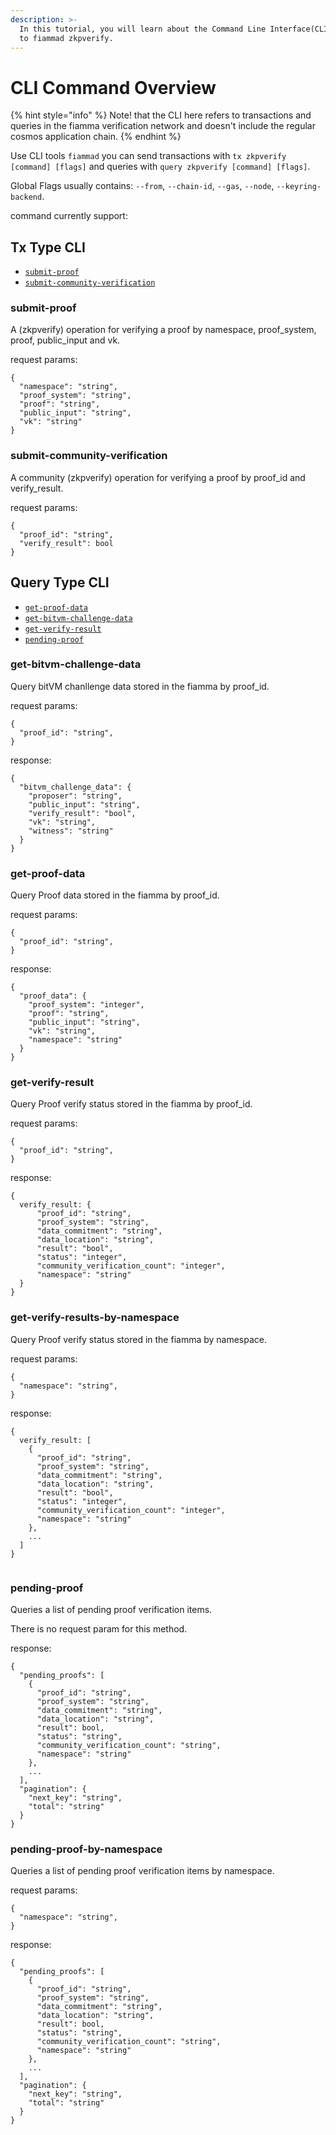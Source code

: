 ```yaml
---
description: >-
  In this tutorial, you will learn about the Command Line Interface(CLI) introduction related
  to fiammad zkpverify.
---
```


# CLI Command Overview

{% hint style="info" %}
Note! that the CLI here refers to transactions and queries in the fiamma verification network and doesn't include the regular cosmos application chain.
{% endhint %}

Use CLI tools `fiammad` you can send transactions with `tx zkpverify [command] [flags]` and queries with `query zkpverify [command] [flags]`.

Global Flags usually contains: `--from`, `--chain-id`, `--gas`, `--node`, `--keyring-backend`.

command currently support:

## Tx Type CLI

* [`submit-proof`](cli-command-overview.md#submit-proof)
* [`submit-community-verification`](cli-command-overview.md#submit-community-verification)

### **submit-proof**&#x20;

A (zkpverify) operation for verifying a proof by namespace, proof\_system, proof, public\_input and vk.

request params:

```
{
  "namespace": "string",
  "proof_system": "string",
  "proof": "string",
  "public_input": "string",
  "vk": "string"
}
```

### **submit-community-verification**&#x20;

A community (zkpverify) operation for verifying a proof by proof\_id and verify\_result.&#x20;

request params:

```
{
  "proof_id": "string",
  "verify_result": bool
}
```

## Query Type CLI

* [`get-proof-data`](cli-command-overview.md#get-proof-data)
* [`get-bitvm-challenge-data`](cli-command-overview.md#get-bitvm-challenge-data)
* [`get-verify-result`](cli-command-overview.md#get-verify-result)
* [`pending-proof`](cli-command-overview.md#pending-proof) &#x20;

### **get-bitvm-challenge-data**&#x20;

Query bitVM chanllenge data stored in the fiamma by proof\_id.&#x20;

request params:

```
{
  "proof_id": "string",
}
```

response:

```
{
  "bitvm_challenge_data": {
    "proposer": "string",
    "public_input": "string",
    "verify_result": "bool",
    "vk": "string",
    "witness": "string"
  }
}
```

### **get-proof-data**&#x20;

Query Proof data stored in the fiamma by proof\_id.&#x20;

request params:

```
{
  "proof_id": "string",
}
```

response:

```
{
  "proof_data": {
    "proof_system": "integer",
    "proof": "string",
    "public_input": "string",
    "vk": "string",
    "namespace": "string"
  }
}
```

### **get-verify-result**

Query Proof verify status stored in the fiamma by proof\_id.&#x20;

request params:

```
{
  "proof_id": "string",
}
```

response:

```
{
  verify_result: {
      "proof_id": "string",
      "proof_system": "string",
      "data_commitment": "string",
      "data_location": "string",
      "result": "bool",
      "status": "integer",
      "community_verification_count": "integer",
      "namespace": "string"
  }
}
```

### **get-verify-results-by-namespace**

Query Proof verify status stored in the fiamma by namespace.&#x20;

request params:

```
{
  "namespace": "string",
}
```

response:

```
{
  verify_result: [
    {
      "proof_id": "string",
      "proof_system": "string",
      "data_commitment": "string",
      "data_location": "string",
      "result": "bool",
      "status": "integer",
      "community_verification_count": "integer",
      "namespace": "string"
    },
    ...
  ]
}
 
```

### **pending-proof**&#x20;

Queries a list of pending proof verification items.&#x20;

There is no request param for this method.

response:

```
{
  "pending_proofs": [
    {
      "proof_id": "string",
      "proof_system": "string",
      "data_commitment": "string",
      "data_location": "string",
      "result": bool,
      "status": "string",
      "community_verification_count": "string",
      "namespace": "string"
    },
    ...
  ],
  "pagination": {
    "next_key": "string",
    "total": "string"
  }
}
```

### **pending-proof-by-namespace**&#x20;

Queries a list of pending proof verification items by namespace.&#x20;

request params:

```
{
  "namespace": "string",
}
```

response:

```
{
  "pending_proofs": [
    {
      "proof_id": "string",
      "proof_system": "string",
      "data_commitment": "string",
      "data_location": "string",
      "result": bool,
      "status": "string",
      "community_verification_count": "string",
      "namespace": "string"
    },
    ...
  ],
  "pagination": {
    "next_key": "string",
    "total": "string"
  }
}
```
